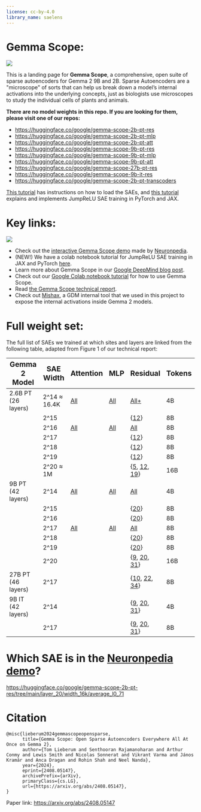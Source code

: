 ```yaml
---
license: cc-by-4.0
library_name: saelens
---
```


# Gemma Scope:

![](gemma_scope.gif)

This is a landing page for **Gemma Scope**, a comprehensive, open suite of sparse autoencoders for Gemma 2 9B and 2B. Sparse Autoencoders are a "microscope" of sorts that can help us break down a model’s internal activations into the underlying concepts, just as biologists use microscopes to study the individual cells of plants and animals.

**There are no model weights in this repo. If you are looking for them, please visit one of our repos:**

- https://huggingface.co/google/gemma-scope-2b-pt-res
- https://huggingface.co/google/gemma-scope-2b-pt-mlp
- https://huggingface.co/google/gemma-scope-2b-pt-att
- https://huggingface.co/google/gemma-scope-9b-pt-res
- https://huggingface.co/google/gemma-scope-9b-pt-mlp
- https://huggingface.co/google/gemma-scope-9b-pt-att
- https://huggingface.co/google/gemma-scope-27b-pt-res
- https://huggingface.co/google/gemma-scope-9b-it-res
- https://huggingface.co/google/gemma-scope-2b-pt-transcoders

[This tutorial](https://colab.research.google.com/drive/17dQFYUYnuKnP6OwQPH9v_GSYUW5aj-Rp?ts=66a77041) has instructions on how to load the SAEs, and [this tutorial](https://colab.research.google.com/drive/1PlFzI_PWGTN9yCQLuBcSuPJUjgHL7GiD) explains and implements JumpReLU SAE training in PyTorch and JAX.

# Key links:

![](gs-demo-tweet.gif)
- Check out the [interactive Gemma Scope demo](https://www.neuronpedia.org/gemma-scope) made by [Neuronpedia](https://www.neuronpedia.org/).
- (NEW!) We have a colab notebook tutorial for JumpReLU SAE training in JAX and PyTorch [here](https://colab.research.google.com/drive/1PlFzI_PWGTN9yCQLuBcSuPJUjgHL7GiD).
- Learn more about Gemma Scope in our [Google DeepMind blog post](https://deepmind.google/discover/blog/gemma-scope-helping-the-safety-community-shed-light-on-the-inner-workings-of-language-models).
- Check out our [Google Colab notebook tutorial](https://colab.research.google.com/drive/17dQFYUYnuKnP6OwQPH9v_GSYUW5aj-Rp?ts=66a77041) for how to use Gemma Scope.
- Read [the Gemma Scope technical report](https://arxiv.org/abs/2408.05147).
- Check out [Mishax](https://github.com/google-deepmind/mishax), a GDM internal tool that we used in this project to expose the internal activations inside Gemma 2 models.

# Full weight set:

The full list of SAEs we trained at which sites and layers are linked from the following table, adapted from Figure 1 of our technical report:

| <big>Gemma 2 Model</big> | <big>SAE Width</big> | <big>Attention</big> | <big>MLP</big> | <big>Residual</big> | <big>Tokens</big> |
|---------------|-----------|-----------|-----|----------|----------|
| 2.6B PT<br>(26 layers) | 2^14 ≈ 16.4K | [All](https://huggingface.co/google/gemma-scope-2b-pt-att) | [All](https://huggingface.co/google/gemma-scope-2b-pt-mlp) | [All](https://huggingface.co/google/gemma-scope-2b-pt-res)[+](https://huggingface.co/google/gemma-scope-2b-pt-transcoders) | 4B |
| | 2^15 |  |  | {[12](https://huggingface.co/google/gemma-scope-2b-pt-res/tree/main/layer_12/width_32k/)} | 8B |
| | 2^16 | [All](https://huggingface.co/google/gemma-scope-2b-pt-att) | [All](https://huggingface.co/google/gemma-scope-2b-pt-mlp) | [All](https://huggingface.co/google/gemma-scope-2b-pt-res) | 8B |
| | 2^17 |  |  | {[12](https://huggingface.co/google/gemma-scope-2b-pt-res/tree/main/layer_12/width_131k/)} | 8B |
| | 2^18 |  |  | {[12](https://huggingface.co/google/gemma-scope-2b-pt-res/tree/main/layer_12/width_262k/)} | 8B |
| | 2^19 |  |  | {[12](https://huggingface.co/google/gemma-scope-2b-pt-res/tree/main/layer_12/width_524k/)} | 8B |
| | 2^20 ≈ 1M |  |  | {[5](https://huggingface.co/google/gemma-scope-2b-pt-res/tree/main/layer_5/width_1m/), [12](https://huggingface.co/google/gemma-scope-2b-pt-res/tree/main/layer_12/width_1m/), [19](https://huggingface.co/google/gemma-scope-2b-pt-res/tree/main/layer_19/width_1m/)} | 16B |
| 9B PT<br>(42 layers) | 2^14 | [All](https://huggingface.co/google/gemma-scope-9b-pt-att) | [All](https://huggingface.co/google/gemma-scope-9b-pt-mlp) | [All](https://huggingface.co/google/gemma-scope-9b-pt-res) | 4B |
| | 2^15 |  |  | {[20](https://huggingface.co/google/gemma-scope-9b-pt-res/tree/main/layer_20/width_32k/)} | 8B |
| | 2^16 |  |  | {[20](https://huggingface.co/google/gemma-scope-9b-pt-res/tree/main/layer_20/width_65k/)} | 8B |
| | 2^17 | [All](https://huggingface.co/google/gemma-scope-9b-pt-att) | [All](https://huggingface.co/google/gemma-scope-9b-pt-mlp) | [All](https://huggingface.co/google/gemma-scope-9b-pt-res) | 8B |
| | 2^18 |  |  | {[20](https://huggingface.co/google/gemma-scope-9b-pt-res/tree/main/layer_20/width_262k/)} | 8B |
| | 2^19 |  |  | {[20](https://huggingface.co/google/gemma-scope-9b-pt-res/tree/main/layer_20/width_524k/)} | 8B |
| | 2^20 |  |  | {[9](https://huggingface.co/google/gemma-scope-9b-pt-res/tree/main/layer_9/width_1m/), [20](https://huggingface.co/google/gemma-scope-9b-pt-res/tree/main/layer_20/width_1m/), [31](https://huggingface.co/google/gemma-scope-9b-pt-res/tree/main/layer_31/width_1m/)} | 16B |
| 27B PT<br>(46 layers) | 2^17 |  |  | {[10](https://huggingface.co/google/gemma-scope-27b-pt-res/tree/main/layer_10/width_131k/), [22](https://huggingface.co/google/gemma-scope-27b-pt-res/tree/main/layer_22/width_131k/), [34](https://huggingface.co/google/gemma-scope-27b-pt-res/tree/main/layer_34/width_131k/)} | 8B |
| 9B IT<br>(42 layers) | 2^14 |  |  | {[9](https://huggingface.co/google/gemma-scope-9b-it-res/tree/main/layer_9/width_16k/), [20](https://huggingface.co/google/gemma-scope-9b-it-res/tree/main/layer_20/width_16k/), [31](https://huggingface.co/google/gemma-scope-9b-it-res/tree/main/layer_31/width_16k/)} | 4B |
| | 2^17 |  |  | {[9](https://huggingface.co/google/gemma-scope-9b-it-res/tree/main/layer_9/width_131k/), [20](https://huggingface.co/google/gemma-scope-9b-it-res/tree/main/layer_20/width_131k/), [31](https://huggingface.co/google/gemma-scope-9b-it-res/tree/main/layer_31/width_131k/)} | 8B |

# Which SAE is in the [Neuronpedia demo](https://www.neuronpedia.org/gemma-scope)?

https://huggingface.co/google/gemma-scope-2b-pt-res/tree/main/layer_20/width_16k/average_l0_71

# Citation

```
@misc{lieberum2024gemmascopeopensparse,
      title={Gemma Scope: Open Sparse Autoencoders Everywhere All At Once on Gemma 2}, 
      author={Tom Lieberum and Senthooran Rajamanoharan and Arthur Conmy and Lewis Smith and Nicolas Sonnerat and Vikrant Varma and János Kramár and Anca Dragan and Rohin Shah and Neel Nanda},
      year={2024},
      eprint={2408.05147},
      archivePrefix={arXiv},
      primaryClass={cs.LG},
      url={https://arxiv.org/abs/2408.05147}, 
}
```

Paper link: https://arxiv.org/abs/2408.05147

